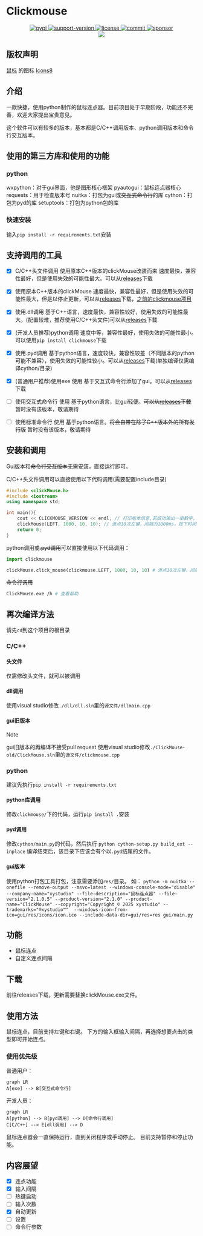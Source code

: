 # Clickmouse

<div align = "center">
    <a href="https://pypi.org/project/ClickMouse/">
        <img src="https://img.shields.io/pypi/v/clickMouse.svg" 
        alt="pypi">
    </a>
    <a href="https://img.shields.io/pypi/pyversions/ClickMouse">
        <img src="https://img.shields.io/pypi/pyversions/ClickMouse" alt="support-version">
    </a>
    <a href="https://github.com/gaogaotiantian/viztracer/blob/master/LICENSE">
        <img src="https://img.shields.io/github/license/xystudio889/pyclickmouse" alt="license">
    </a>
    <a href="https://github.com/xystudio889/pyclickmouse/commits/master">
        <img src="https://img.shields.io/github/last-commit/xystudio889/pyclickmouse/master" alt="commit">
    </a>
    <a href="https://github.com/sponsors/xystudio889">
        <img src="https://img.shields.io/badge/%E2%9D%A4-Sponsor%20me-%23c96198?style=flat&logo=GitHub"
            alt="sponsor">
    </a>
    <br />
    <a href="https://github.com/xystudio889/clickmouse/releases">
        <img src="https://img.shields.io/badge/点击下载-旧版本clickmouse-536af5?color=63eafa&logoColor=white">
    </a>
</div>

## 版权声明
<a target="_blank" href="https://icons8.com/icon/13347/mouse">鼠标</a> 的图标 <a target="_blank" href="https://icons8.com">Icons8</a>

## 介绍
一款快捷，使用python制作的鼠标连点器。目前项目处于早期阶段，功能还不完善，欢迎大家提出宝贵意见。

这个软件可以有较多的版本，基本都是C/C++调用版本、python调用版本和命令行交互版本。

## 使用的第三方库和使用的功能
### python
wxpython：对于gui界面，他是图形核心框架
pyautogui：鼠标连点器核心
requests：用于检查版本号
nuitka：打包为gui或~~交互式命令行~~的库
cython：打包为pyd的库
setuptools：打包为python包的库
### 快速安装
输入`pip install -r requirements.txt`安装

## 支持调用的工具
- [x] C/C++头文件调用 使用原本C++版本的clickMouse改装而来 速度最快，兼容性最好，但是使用失效的可能性最大。可以从[releases](https://github.com/xystudio889/pyClickMouse)下载
- [x] 使用原本C++版本的clickMouse 速度最快，兼容性最好，但是使用失效的可能性最大，但是以停止更新，可以从[releases](https://github.com/xystudio889/pyClickMouse)下载，[之前的clickmouse项目](https://github.com/xystudio889/ClickMouse)
- [x] 使用.dll调用 基于C++语言，速度最快，兼容性较好，使用失效的可能性最大。(配置较难，推荐使用C/C++头文件)可以从[releases](https://github.com/xystudio889/pyClickMouse)下载
- [x] (开发人员推荐)python调用 速度中等，兼容性最好，使用失效的可能性最小。可以使用`pip install clickmouse`下载
- [x] 使用.pyd调用 基于python语言，速度较快，兼容性较差（不同版本的python可能不兼容），使用失效的可能性较小。可以从[releases](https://github.com/xystudio889/pyClickMouse)下载(单独编译仅需编译cython/目录)
- [x] (普通用户推荐)使用exe 使用 基于交互式命令行添加了gui。可以从[releases](https://github.com/xystudio889/pyClickMouse)下载
- [ ] 使用交互式命令行 使用 基于python语言，比gui轻便。~~可以从[releases](https://github.com/xystudio889/pyClickMouse)下载~~ 暂时没有该版本，敬请期待
- [ ] 使用标准命令行 使用 基于python语言。~~将会自带在除了C++版本外的所有发行版~~ 暂时没有该版本，敬请期待


## 安装和调用
Gui版本和~~命令行交互版本~~无需安装，直接运行即可。

C/C++头文件调用可以直接使用以下代码调用(需要配置include目录)
```C++
#include <clickMouse.h>
#include <iostream>
using namespace std;

int main(){
    cout << CLICKMOUSE_VERSION << endl; // 打印版本信息,若成功输出一串数字，则安装成功
    clickMouse(LEFT, 1000, 10, 10); // 连点10次左键，间隔为1000ms，按下时间为10ms，
    return 0;
}
```
python调用或~~.pyd调用~~可以直接使用以下代码调用：
```python
import clickmouse

clickMouse.click_mouse(clickmouse.LEFT, 1000, 10, 10) # 连点10次左键，间隔为1000ms，按下时间为10ms，
```
~~命令行调用~~
```bash
ClickMouse.exe /h # 查看帮助
```
## 再次编译方法
请先`cd`到这个项目的根目录
### C/C++
#### 头文件
仅需修改头文件，就可以被调用
#### dll调用
使用visual studio修改`./dll/dll.sln`里的`源文件/dllmain.cpp`
#### gui旧版本
>[!NOTE]
>gui旧版本的再编译不接受pull request
使用visual studio修改`./ClickMouse-old/ClickMouse.sln`里的`源文件/clickmouse.cpp`
### python
建议先执行`pip install -r requirements.txt`
#### python库调用
修改`clickmouse/`下的代码，运行`pip install .`安装
#### pyd调用
修改`cython/main.py`的代码，然后执行
```python cython-setup.py build_ext --inplace```
编译结束后，该目录下应该会有个以`.pyd`结尾的文件。
#### gui版本
使用python打包工具打包，注意需要添加`res/`目录。
如：
`python -m nuitka --onefile --remove-output --msvc=latest --windows-console-mode="disable"  --company-name="xystudio" --file-description="鼠标连点器" --file-version="2.1.0.5" --product-version="2.1.0" --product-name="ClickMouse" --copyright="Copyright © 2025 xystudio" --trademarks="®xystudio™"  --windows-icon-from-ico=gui/res/icons/icon.ico --include-data-dir=gui/res=res gui/main.py`

## 功能
- 鼠标连点
- 自定义连点间隔

## 下载
前往releases下载，更新需要替换clickMouse.exe文件。

## 使用方法
鼠标连点，目前支持左键和右键。
下方的输入框输入间隔，再选择想要点击的类型即可开始连点。

### 使用优先级
普通用户：
```mermaid
graph LR
A[exe] --> B[交互式命令行]
```
开发人员：
```mermaid
graph LR
A[python] --> B[pyd调用] --> D[命令行调用]
C[C/C++] --> E[dll调用] --> D
```
鼠标连点器会一直保持运行，直到关闭程序或手动停止。
目前支持暂停和停止功能。
## 内容展望
- [x] 连点功能
- [x] 输入间隔
- [ ] 热键启动
- [ ] 输入次数
- [x] 自动更新
- [ ] 设置
- [ ] 命令行参数
